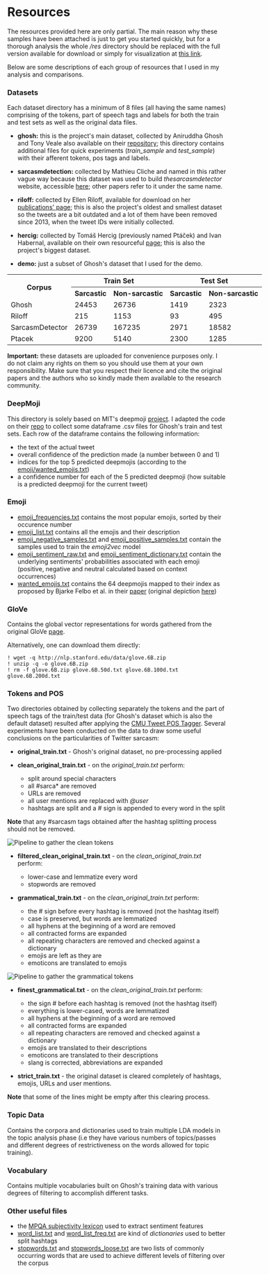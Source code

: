 # Resources

The resources provided here are only partial. The main reason why these samples have been attached is just to get you started quickly, but for a thorough analysis the whole */res* directory should be replaced with the full version available for download or simply for visualization at [this link](https://drive.google.com/open?id=1AcGulyTXcrsn6hStefD3M0MNrzkxV_1n). 

Below are some descriptions of each group of resources that I used in my analysis and comparisons.

### Datasets

Each dataset directory has a minimum of 8 files (all having the same names) comprising of the tokens, part of speech tags and labels for both the train and test sets as well as the original data files.

* **ghosh:**  this is the project's main dataset, collected by Aniruddha Ghosh and Tony Veale also available on their [repository](https://github.com/AniSkywalker/SarcasmDetection); this directory contains additional files for quick experiments (*train_sample* and *test_sample*) with their afferent tokens, pos tags and labels.

* **sarcasmdetection:** collected by Mathieu Cliche and named in this rather vague way because this dataset was used to build *thesarcasmdetector* website, accessible [here](http://www.thesarcasmdetector.com/about/); other papers refer to it under the same name.

* **riloff:** collected by Ellen Riloff, available for download on her [publications' page](http://www.cs.utah.edu/~riloff/publications_chron.html); this is also the project's oldest and smallest dataset so the tweets are a bit outdated and a lot of them have been removed since 2013, when the tweet IDs were initially collected.

* **hercig:** collected by Tomáš Hercig (previously named Ptáček) and Ivan Habernal, available on their own resourceful [page](http://liks.fav.zcu.cz/sarcasm/); this is also the project's biggest dataset.

* **demo:** just a subset of Ghosh's dataset that I used for the demo.


<table style="width:200%" align="center">
  <tr>
    <th rowspan="2">Corpus</th>
    <th colspan="2">Train Set</th> 
    <th colspan="2">Test Set</th>
  </tr>
  <tr>
    <th>Sarcastic</th>
    <th>Non-sarcastic</th>
    <th>Sarcastic</th>
    <th>Non-sarcastic</th>
  </tr>
  <tr>
    <td>Ghosh</td>
    <td>24453</td> 
    <td>26736</td>
    <td>1419</td>
    <td>2323</td>
  </tr>
  <tr>
    <td>Riloff</td>
    <td>215</td> 
    <td>1153</td>
    <td>93</td>
    <td>495</td>
  </tr>
  <tr>
    <td>SarcasmDetector</td>
    <td>26739</td> 
    <td>167235</td>
    <td>2971</td>
    <td>18582</td>
  </tr>
  <tr>
    <td>Ptacek</td>
    <td>9200</td> 
    <td>5140</td>
    <td>2300</td>
    <td>1285</td>
  </tr>
</table>



**Important:** these datasets are uploaded for convenience purposes only. I do not claim any rights on them so you should use them at your own responsibility. Make sure that you respect their licence and cite the original papers and the authors who so kindly made them available to the research community.

### DeepMoji

This directory is solely based on MIT's deepmoji [project](https://deepmoji.mit.edu/). I adapted the code on their [repo](https://github.com/MirunaPislar/DeepMoji) to collect some dataframe .csv files for Ghosh's train and test sets. Each row of the dataframe contains the following information:

* the text of the actual tweet
* overall confidence of the prediction made (a number between 0 and 1)
* indices for the top 5 predicted deepmojis (according to the [emoji/wanted_emojis.txt](emoji/wanted_emojis.txt))
* a confidence number for each of the 5 predicted deepmoji (how suitable is a predicted deepmoji for the current tweet)

### Emoji

* [emoji_frequencies.txt](emoji/emoji_frequencies.txt) contains the most popular emojis, sorted by their occurence number
* [emoji_list.txt](emoji/emoji_list.txt) contains all the emojis and their description
* [emoji_negative_samples.txt](emoji/emoji_negative_samples.txt) and [emoji_positive_samples.txt](emoji/emoji_positive_samples.txt) contain the samples used to train the *emoji2vec* model
* [emoji_sentiment_raw.txt](emoji/emoji_sentiment_raw.txt) and  [emoji_sentiment_dictionary.txt](emoji/emoji_sentiment_dictionary.txt) contain the underlying sentiments' probabilities associated with each emoji (positive, negative and neutral calculated based on context occurrences) 
* [wanted_emojis.txt](emoji/wanted_emojis.txt) contains the 64 deepmojis mapped to their index as proposed by Bjarke Felbo et al. in their [paper](https://arxiv.org/pdf/1708.00524.pdf) (original depiction [here](https://github.com/MirunaPislar/DeepMoji/blob/master/emoji_overview.png))

### GloVe

Contains the global vector representations for words gathered from the original GloVe [page](https://nlp.stanford.edu/projects/glove/).

Alternatively, one can download them directly:

```{r, engine='bash', count_lines}
! wget -q http://nlp.stanford.edu/data/glove.6B.zip
! unzip -q -o glove.6B.zip
! rm -f glove.6B.zip glove.6B.50d.txt glove.6B.100d.txt glove.6B.200d.txt
```

### Tokens and POS

Two directories obtained by collecting separately the tokens and the part of speech tags of the train/test data (for Ghosh's dataset which is also the default dataset) resulted after applying the [CMU Tweet POS Tagger](http://www.cs.cmu.edu/~ark/TweetNLP/#pos). Several experiments have been conducted on the data to draw some useful conclusions on the particularities of Twitter sarcasm:

* **original_train.txt** - Ghosh's original dataset, no pre-processing applied

* **clean_original_train.txt** - on the *original_train.txt* perform:
	* split around special characters
	* all #sarca* are removed
	* URLs are removed
	* all user mentions are replaced with *@user*
	* hashtags are split and a # sign is appended to every word in the split

**Note** that any #sarcasm tags obtained after the hashtag splitting process should not be removed.

![Pipeline to gather the clean tokens](../images/pipeline_clean_tokens.png)

* **filtered_clean_original_train.txt** - on the *clean_original_train.txt* perform:
	* lower-case and lemmatize every word
	* stopwords are removed

* **grammatical_train.txt** - on the *clean_original_train.txt* perform:
	* the # sign before every hashtag is removed (not the hashtag itself)
	* case is preserved, but words are lemmatized
	* all hyphens at the beginning of a word are removed
	* all contracted forms are expanded
	* all repeating characters are removed and checked against a dictionary
	* emojis are left as they are
	* emoticons are translated to emojis
	
![Pipeline to gather the grammatical tokens](../images/pipeline_gramm_tokens.png)

* **finest_grammatical.txt** - on the *clean_original_train.txt* perform:
	* the sign # before each hashtag is removed (not the hashtag itself)
	* everything is lower-cased, words are lemmatized
	* all hyphens at the beginning of a word are removed
	* all contracted forms are expanded
	* all repeating characters are removed and checked against a dictionary
	* emojis are translated to their descriptions
	* emoticons are translated to their descriptions
	* slang is corrected, abbreviations are expanded

* **strict_train.txt** - the original dataset is cleared completely of hashtags, emojis, URLs and user mentions. 

**Note** that some of the lines might be empty after this clearing process.

### Topic Data

Contains the corpora and dictionaries used to train multiple LDA models in the topic analysis phase (i.e they have various numbers of topics/passes and different degrees of restrictiveness on the words allowed for topic training).

### Vocabulary

Contains multiple vocabularies built on Ghosh's training data with various degrees of filtering to accomplish different tasks.

### Other useful files

* the [MPQA subjectivity lexicon](http://mpqa.cs.pitt.edu/lexicons/subj_lexicon/) used to extract sentiment features
* [word_list.txt](word_list.txt) and [word_list_freq.txt](word_list_freq.txt) are kind of *dictionaries* used to better split hashtags
* [stopwords.txt](stopwords.txt) and [stopwords_loose.txt](stopwords_loose.txt) are two lists of commonly occurring words that are used to achieve different levels of filtering over the corpus

